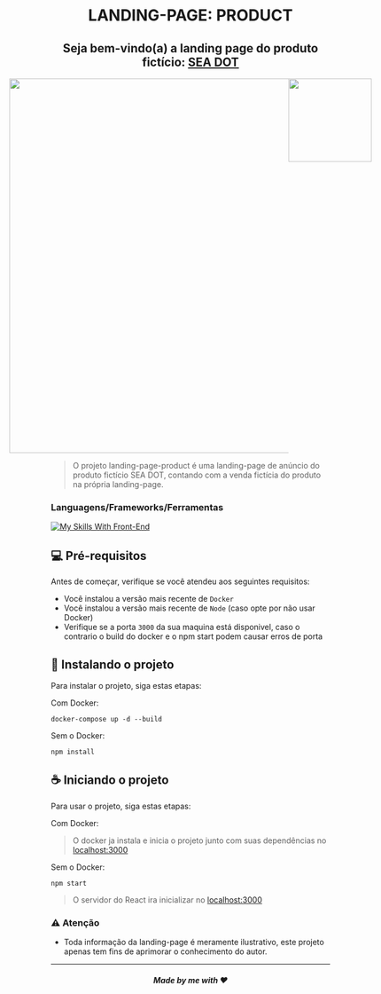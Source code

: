 <h1 align="center">LANDING-PAGE: PRODUCT</h1>

<h2 align="center">Seja bem-vindo(a) a landing page do produto fictício: <a href="https://landing-page-product-reges.vercel.app/" target="_blank">SEA DOT </a>
</h2>

<div style="display: flex; justify-content: center;" align="center">
  <img src="sea-dot.gif" width="675px" />
  <img src="sea-dot-responsive.gif" width="150px" />
</div>

> O projeto landing-page-product é uma landing-page de anúncio do produto fictício SEA DOT, contando com a venda fictícia do produto na própria landing-page.

### Languagens/Frameworks/Ferramentas

[![My Skills With Front-End](https://skillicons.dev/icons?i=js,ts,html,css,tailwind,react,docker)](https://skillicons.dev)

## 💻 Pré-requisitos

Antes de começar, verifique se você atendeu aos seguintes requisitos:
* Você instalou a versão mais recente de `Docker`
* Você instalou a versão mais recente de `Node` (caso opte por não usar Docker)
* Verifique se a porta `3000` da sua maquina está disponivel, caso o contrario o build do docker e o npm start
  podem causar erros de porta

## 🚀 Instalando o projeto

Para instalar o projeto, siga estas etapas:

Com Docker:
```
docker-compose up -d --build
```

Sem o Docker:
```
npm install
```

## ☕ Iniciando o projeto

Para usar o projeto, siga estas etapas:

Com Docker:

> O docker ja instala e inicia o projeto junto com suas dependências no [localhost:3000](http://localhost:3000)

Sem o Docker:
```
npm start
```
> O servidor do React ira inicializar no [localhost:3000](http://localhost:3000)

### ⚠️ Atenção
 * Toda informação da landing-page é meramente ilustrativo, este projeto apenas tem fins de aprimorar o conhecimento do autor.
<hr>
<h5 align="center">Made by me with ❤️</h5>
